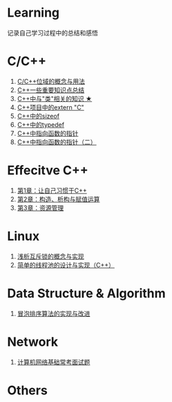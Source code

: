 # Learning
记录自己学习过程中的总结和感悟

# C/C++

1. [C/C++位域的概念与用法](./C++/C位域.md)
2. [C++一些重要知识点总结](./C++/C++知识点总结.md)
3. [C++中与"类"相关的知识 ★](./C++/C++与类有关的注意事项总结.md)
4. [C++项目中的extern "C"](./C++/C++项目中的externC.md)
5. [C++中的sizeof](./C++/C++sizeof()和一道面试题.md)
6. [C++中的typedef](./C++/C++typedef用法小结.md)
7. [C++中指向函数的指针](./C++/C++指向函数的指针.md)
8. [C++中指向函数的指针（二）](./C++/C++指向函数的指针（二）.md)

# Effecitve C++

1. [第1章：让自己习惯于C++](./EffeciveC++/EffectiveC++之一：习惯C++.md)
2. [第2章：构造、析构与赋值运算](./EffeciveC++/EffectiveC++之二：构造析构赋值运算.md)
3. [第3章：资源管理](./EffeciveC++/EffectiveC++之三：资源管理.md)

# Linux

1. [浅析互斥锁的概念与实现](./Linux/互斥锁的实现.md)
2. [简单的线程池的设计与实现（C++）](./Linux/简单线程池的实现C++.md)

# Data Structure & Algorithm

1. [冒泡排序算法的实现与改进](./Algorithm/冒泡排序算法的实现与改进.md)

# Network

1. [计算机网络基础常考面试题](./Network/计算机网络基础常考面试题.md)

# Others
